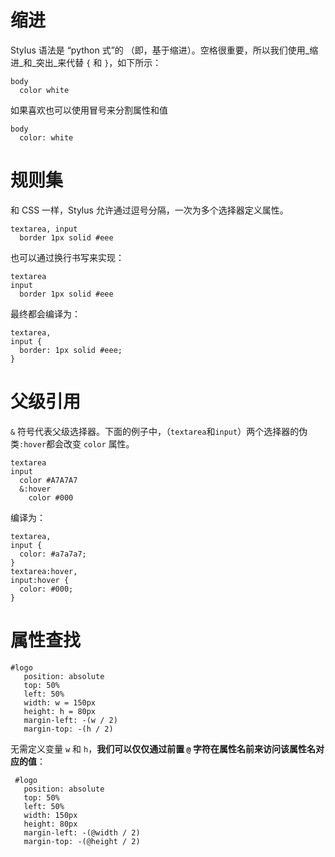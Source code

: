 # 缩进

Stylus 语法是 “python 式”的 （即，基于缩进）。空格很重要，所以我们使用_缩进_和_突出_来代替 `{` 和 `}`，如下所示：

```stylus
body
  color white
```

如果喜欢也可以使用冒号来分割属性和值

```stylus
body
  color: white
```

# 规则集

和 CSS 一样，Stylus 允许通过逗号分隔，一次为多个选择器定义属性。

```stylus
textarea, input
  border 1px solid #eee
```

也可以通过换行书写来实现：

```stylus
textarea
input
  border 1px solid #eee
```

最终都会编译为：

```stylus
textarea,
input {
  border: 1px solid #eee;
}
```

# 父级引用

`&` 符号代表父级选择器。下面的例子中，（`textarea`和`input`）两个选择器的伪类`:hover`都会改变 `color` 属性。

```stylus
textarea
input
  color #A7A7A7
  &:hover
    color #000
```

编译为：

```stylus
textarea,
input {
  color: #a7a7a7;
}
textarea:hover,
input:hover {
  color: #000;
}
```

# 属性查找

```stylus
#logo
   position: absolute
   top: 50%
   left: 50%
   width: w = 150px
   height: h = 80px
   margin-left: -(w / 2)
   margin-top: -(h / 2)
```

无需定义变量 `w` 和 `h`，**我们可以仅仅通过前置 `@` 字符在属性名前来访问该属性名对应的值**：

```stylus
 #logo
   position: absolute
   top: 50%
   left: 50%
   width: 150px
   height: 80px
   margin-left: -(@width / 2)
   margin-top: -(@height / 2)
```